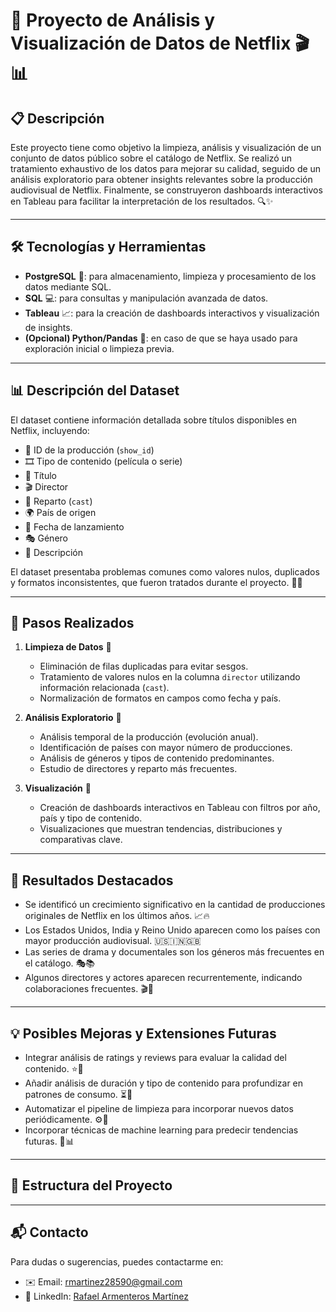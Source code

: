 # 🚀 Proyecto de Análisis y Visualización de Datos de Netflix 🎬📊

## 📋 Descripción

Este proyecto tiene como objetivo la limpieza, análisis y visualización de un conjunto de datos público sobre el catálogo de Netflix. Se realizó un tratamiento exhaustivo de los datos para mejorar su calidad, seguido de un análisis exploratorio para obtener insights relevantes sobre la producción audiovisual de Netflix. Finalmente, se construyeron dashboards interactivos en Tableau para facilitar la interpretación de los resultados. 🔍✨

---

## 🛠️ Tecnologías y Herramientas

- **PostgreSQL** 🐘: para almacenamiento, limpieza y procesamiento de los datos mediante SQL.  
- **SQL** 💻: para consultas y manipulación avanzada de datos.  
- **Tableau** 📈: para la creación de dashboards interactivos y visualización de insights.  
- **(Opcional) Python/Pandas** 🐍: en caso de que se haya usado para exploración inicial o limpieza previa.

---

## 📊 Descripción del Dataset

El dataset contiene información detallada sobre títulos disponibles en Netflix, incluyendo:

- 🎥 ID de la producción (`show_id`)  
- 🎞️ Tipo de contenido (película o serie)  
- 📛 Título  
- 🎬 Director  
- 👥 Reparto (`cast`)  
- 🌍 País de origen  
- 📅 Fecha de lanzamiento  
- 🎭 Género  
- 📝 Descripción  

El dataset presentaba problemas comunes como valores nulos, duplicados y formatos inconsistentes, que fueron tratados durante el proyecto. 🧹✨

---

## 🚀 Pasos Realizados

1. **Limpieza de Datos** 🧼  
   - Eliminación de filas duplicadas para evitar sesgos.  
   - Tratamiento de valores nulos en la columna `director` utilizando información relacionada (`cast`).  
   - Normalización de formatos en campos como fecha y país.

2. **Análisis Exploratorio** 🔎  
   - Análisis temporal de la producción (evolución anual).  
   - Identificación de países con mayor número de producciones.  
   - Análisis de géneros y tipos de contenido predominantes.  
   - Estudio de directores y reparto más frecuentes.

3. **Visualización** 🎨  
   - Creación de dashboards interactivos en Tableau con filtros por año, país y tipo de contenido.  
   - Visualizaciones que muestran tendencias, distribuciones y comparativas clave.

---

## 🌟 Resultados Destacados

- Se identificó un crecimiento significativo en la cantidad de producciones originales de Netflix en los últimos años. 📈🔥  
- Los Estados Unidos, India y Reino Unido aparecen como los países con mayor producción audiovisual. 🇺🇸🇮🇳🇬🇧  
- Las series de drama y documentales son los géneros más frecuentes en el catálogo. 🎭📚  
- Algunos directores y actores aparecen recurrentemente, indicando colaboraciones frecuentes. 🎬🤝

---

## 💡 Posibles Mejoras y Extensiones Futuras

- Integrar análisis de ratings y reviews para evaluar la calidad del contenido. ⭐📝  
- Añadir análisis de duración y tipo de contenido para profundizar en patrones de consumo. ⏳🎥  
- Automatizar el pipeline de limpieza para incorporar nuevos datos periódicamente. ⚙️🔄  
- Incorporar técnicas de machine learning para predecir tendencias futuras. 🤖📊

---

## 📁 Estructura del Proyecto


---

## 📬 Contacto

Para dudas o sugerencias, puedes contactarme en:

- ✉️ Email: rmartinez28590@gmail.com  
- 🔗 LinkedIn: [Rafael Armenteros Martínez](https://www.linkedin.com/in/rafael-armenteros-mart%C3%ADnez-371447151/?originalSubdomain=es)
